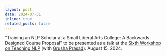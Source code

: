 ```yaml
---
layout: post
date: 2024-07-31
inline: true
related_posts: false
---
```


"Training an NLP Scholar at a Small Liberal Arts College: A Backwards Designed Course Proposal" to be presented as a talk at the [Sixth Workshop on Teaching NLP](https://sites.google.com/view/teachingnlpacl2024) (with [Grusha Prasad](https://grushaprasad.github.io/)). August 15, 2024.  

